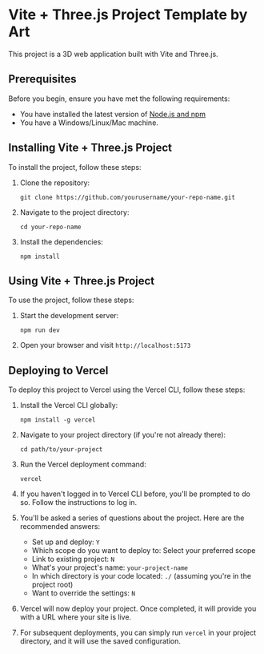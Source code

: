# Vite + Three.js Project Template by Art

This project is a 3D web application built with Vite and Three.js.

## Prerequisites

Before you begin, ensure you have met the following requirements:

* You have installed the latest version of [Node.js and npm](https://nodejs.org/en/download/)
* You have a Windows/Linux/Mac machine.

## Installing Vite + Three.js Project

To install the project, follow these steps:

1. Clone the repository:
   ```
   git clone https://github.com/yourusername/your-repo-name.git
   ```
2. Navigate to the project directory:
   ```
   cd your-repo-name
   ```
3. Install the dependencies:
   ```
   npm install
   ```

## Using Vite + Three.js Project

To use the project, follow these steps:

1. Start the development server:
   ```
   npm run dev
   ```
2. Open your browser and visit `http://localhost:5173`

## Deploying to Vercel

To deploy this project to Vercel using the Vercel CLI, follow these steps:

1. Install the Vercel CLI globally:
   ```
   npm install -g vercel
   ```

2. Navigate to your project directory (if you're not already there):
   ```
   cd path/to/your-project
   ```

3. Run the Vercel deployment command:
   ```
   vercel
   ```

4. If you haven't logged in to Vercel CLI before, you'll be prompted to do so. Follow the instructions to log in.

5. You'll be asked a series of questions about the project. Here are the recommended answers:
    - Set up and deploy: `Y`
    - Which scope do you want to deploy to: Select your preferred scope
    - Link to existing project: `N`
    - What's your project's name: `your-project-name`
    - In which directory is your code located: `./` (assuming you're in the project root)
    - Want to override the settings: `N`

6. Vercel will now deploy your project. Once completed, it will provide you with a URL where your site is live.

7. For subsequent deployments, you can simply run `vercel` in your project directory, and it will use the saved configuration.
